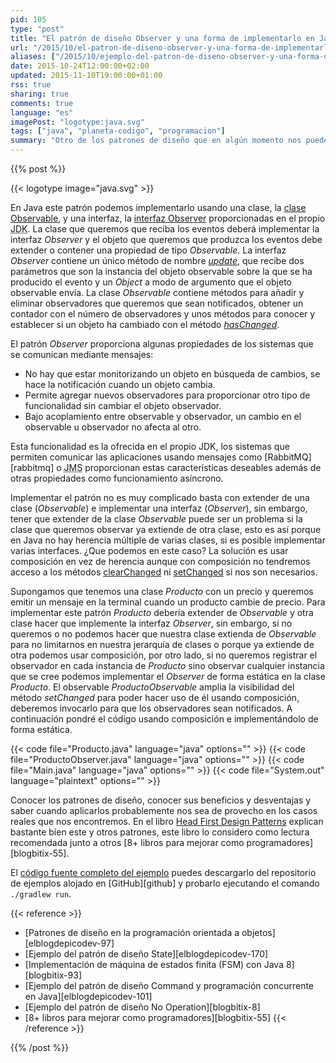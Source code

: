 ```yaml
---
pid: 105
type: "post"
title: "El patrón de diseño Observer y una forma de implementarlo en Java"
url: "/2015/10/el-patron-de-diseno-observer-y-una-forma-de-implementarlo-en-java/"
aliases: ["/2015/10/ejemplo-del-patron-de-diseno-observer-y-una-forma-de-implementarlo-en-java/"]
date: 2015-10-24T12:00:00+02:00
updated: 2015-11-10T19:00:00+01:00
rss: true
sharing: true
comments: true
language: "es"
imagePost: "logotype:java.svg"
tags: ["java", "planeta-codigo", "programacion"]
summary: "Otro de los patrones de diseño que en algún momento nos puede ser útil es el patrón _Observer_. Podemos usar este patrón si tenemos la necesidad de realizar acciones como consecuencia del cambio de estado o cierta circunstancia de un objeto. El patrón _Observer_ nos permite mantener desacoplados el objeto que emite el evento y el objeto que recibe el evento e independizar al objeto observable del número de observadores que tenga."
---
```


{{% post %}}

{{< logotype image="java.svg" >}}

En Java este patrón podemos implementarlo usando una clase, la [clase Observable](javadoc8:java/util/Observable.html), y una interfaz, la [interfaz Observer](javadoc8:java/util/Observer.html) proporcionadas en el propio <abbr title="Java Development Kit">JDK</abbr>. La clase que queremos que reciba los eventos deberá implementar la interfaz _Observer_ y el objeto que queremos que produzca los eventos debe extender o contener una propiedad de tipo _Observable_. La interfaz _Observer_ contiene un único método de nombre [_update_](javadoc8:java/util/Observer.html#update-java.util.Observable-java.lang.Object-), que recibe dos parámetros que son la instancia del objeto observable sobre la que se ha producido el evento y un _Object_ a modo de argumento que el objeto observable envía. La clase _Observable_ contiene métodos para añadir y eliminar observadores que queremos que sean notificados, obtener un contador con el número de observadores y unos métodos para conocer y establecer si un objeto ha cambiado con el método [_hasChanged_](javadoc8:java/util/Observable.html#hasChanged--).

El patrón _Observer_ proporciona algunas propiedades de los sistemas que se comunican mediante mensajes:

* No hay que estar monitorizando un objeto en búsqueda de cambios, se hace la notificación cuando un objeto cambia.
* Permite agregar nuevos observadores para proporcionar otro tipo de funcionalidad sin cambiar el objeto observador.
* Bajo acoplamiento entre observable y observador, un cambio en el observable u observador no afecta al otro.

Esta funcionalidad es la ofrecida en el propio JDK, los sistemas que permiten comunicar las aplicaciones usando mensajes como [RabbitMQ][rabbitmq] o <abbr title="Java Message Service">JMS</abbr> proporcionan estas características deseables además de otras propiedades como funcionamiento asíncrono.

Implementar el patrón no es muy complicado basta con extender de una clase (_Observable_) e implementar una interfaz (_Observer_), sin embargo, tener que extender de la clase _Observable_ puede ser un problema si la clase que queremos observar ya extiende de otra clase, esto es así porque en Java no hay herencia múltiple de varias clases, si es posible implementar varias interfaces. ¿Que podemos en este caso? La solución es usar composición en vez de herencia aunque con composición no tendremos acceso a los métodos [clearChanged](javadoc8:java/util/Observable.html#clearChanged--) ni [setChanged](javadoc8:java/util/Observable.html#setChanged--) si nos son necesarios.

Supongamos que tenemos una clase _Producto_ con un precio y queremos emitir un mensaje en la terminal cuando un producto cambie de precio. Para implementar este patrón _Producto_ debería extender de _Observable_ y otra clase hacer que implemente la interfaz _Observer_, sin embargo, si no queremos o no podemos hacer que nuestra clase extienda de _Observable_ para no limitarnos en nuestra jerarquía de clases o porque ya extiende de otra podemos usar composición, por otro lado, si no queremos registrar el observador en cada instancia de _Producto_  sino observar cualquier instancia que se cree podemos implementar el _Observer_ de forma estática en la clase _Producto_. El observable _ProductoObservable_ amplia la visibilidad del método _setChanged_ para poder hacer uso de él usando composición, deberemos invocarlo para que los observadores sean notificados. A continuación pondré el código usando composición e implementándolo de forma estática.


{{< code file="Producto.java" language="java" options="" >}}
{{< code file="ProductoObserver.java" language="java" options="" >}}
{{< code file="Main.java" language="java" options="" >}}
{{< code file="System.out" language="plaintext" options="" >}}

Conocer los patrones de diseño, conocer sus beneficios y desventajas y saber cuando aplicarlos probablemente nos sea de provecho en los casos reales que nos encontremos. En el libro [Head First Design Patterns](https://amzn.to/2SVhrFc) explican bastante bien este y otros patrones, este libro lo considero como lectura recomendada junto a otros [8+ libros para mejorar como programadores][blogbitix-55].

El [código fuente completo del ejemplo](https://github.com/picodotdev/blog-ejemplos/tree/master/PatronObserver) puedes descargarlo del repositorio de ejemplos alojado en [GitHub][github] y probarlo ejecutando el comando `./gradlew run`.

{{< reference >}}
* [Patrones de diseño en la programación orientada a objetos][elblogdepicodev-97]
* [Ejemplo del patrón de diseño State][elblogdepicodev-170]
* [Implementación de máquina de estados finita (FSM) con Java 8][blogbitix-93]
* [Ejemplo del patrón de diseño Command y programación concurrente en Java][elblogdepicodev-101]
* [Ejemplo del patrón de diseño No Operation][blogbitix-8]
* [8+ libros para mejorar como programadores][blogbitix-55]
{{< /reference >}}

{{% /post %}}
